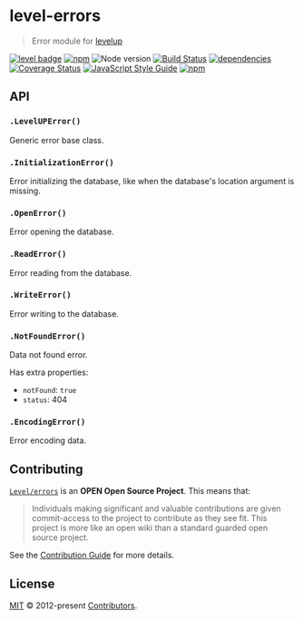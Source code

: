 # level-errors

> Error module for [levelup][levelup]

[![level badge][level-badge]](https://github.com/level/awesome)
[![npm](https://img.shields.io/npm/v/level-errors.svg)](https://www.npmjs.com/package/level-errors)
![Node version](https://img.shields.io/node/v/level-errors.svg)
[![Build Status](https://travis-ci.org/Level/errors.svg)](https://travis-ci.org/Level/errors)
[![dependencies](https://david-dm.org/Level/level.svg)](https://david-dm.org/level/level)
[![Coverage Status](https://coveralls.io/repos/github/Level/errors/badge.svg)](https://coveralls.io/github/Level/errors)
[![JavaScript Style Guide](https://img.shields.io/badge/code_style-standard-brightgreen.svg)](https://standardjs.com)
[![npm](https://img.shields.io/npm/dm/level-errors.svg)](https://www.npmjs.com/package/level-errors)

## API

### `.LevelUPError()`

Generic error base class.

### `.InitializationError()`

Error initializing the database, like when the database's location argument is missing.

### `.OpenError()`

Error opening the database.

### `.ReadError()`

Error reading from the database.

### `.WriteError()`

Error writing to the database.

### `.NotFoundError()`

Data not found error.

Has extra properties:

- `notFound`: `true`
- `status`: 404

### `.EncodingError()`

Error encoding data.

## Contributing

[`Level/errors`](https://github.com/Level/errors) is an **OPEN Open Source Project**. This means that:

> Individuals making significant and valuable contributions are given commit-access to the project to contribute as they see fit. This project is more like an open wiki than a standard guarded open source project.

See the [Contribution Guide](https://github.com/Level/community/blob/master/CONTRIBUTING.md) for more details.

## License

[MIT](LICENSE.md) © 2012-present [Contributors](CONTRIBUTORS.md).

[level-badge]: http://leveldb.org/img/badge.svg

[levelup]: https://github.com/level/levelup
